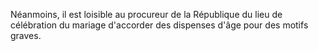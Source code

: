   
 Néanmoins, il est loisible au procureur de la République du lieu de célébration du mariage d'accorder des dispenses d'âge pour des motifs graves.  

  
